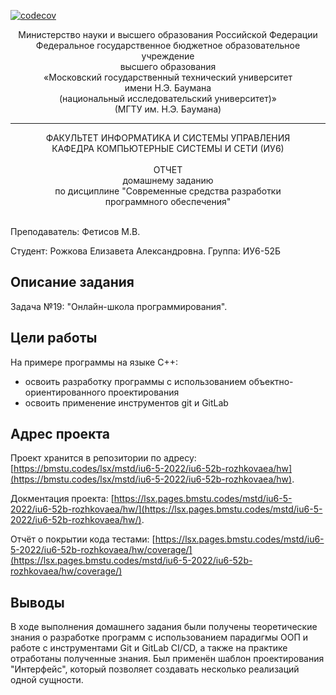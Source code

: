 [![codecov](https://codecov.io/gh/RozeQz/ics6-MToSD/branch/master/graph/badge.svg?token=5LDKTTLI4J&flag=hw)](https://codecov.io/gh/RozeQz/ics6-MToSD)

<div align="center">
Министерство науки и высшего образования Российской Федерации <br />
Федеральное государственное бюджетное образовательное учреждение <br />
высшего образования <br />
«Московский государственный технический университет <br />
имени Н.Э. Баумана <br />
(национальный исследовательский университет)» <br />
(МГТУ им. Н.Э. Баумана)
</div>
<hr />
<div align="center">
ФАКУЛЬТЕТ ИНФОРМАТИКА И СИСТЕМЫ УПРАВЛЕНИЯ <br />
КАФЕДРА КОМПЬЮТЕРНЫЕ СИСТЕМЫ И СЕТИ (ИУ6)
</div>
<br />
<div align="center">
ОТЧЕТ <br />
домашнему заданию <br />
по дисциплине "Современные средства разработки <br />
программного обеспечения"
</div>
<br />

Преподаватель: Фетисов М.В.

Студент: Рожкова Елизавета Александровна.
Группа: ИУ6-52Б

## Описание задания

Задача №19: "Онлайн-школа программирования".

## Цели работы

На примере программы на языке С++:

- освоить разработку программы с использованием объектно-ориентированного проектирования
- освоить применение инструментов git и GitLab

## Адрес проекта

Проект хранится в репозитории по адресу: [https://bmstu.codes/lsx/mstd/iu6-5-2022/iu6-52b-rozhkovaea/hw](https://bmstu.codes/lsx/mstd/iu6-5-2022/iu6-52b-rozhkovaea/hw).

Докментация проекта: [https://lsx.pages.bmstu.codes/mstd/iu6-5-2022/iu6-52b-rozhkovaea/hw/](https://lsx.pages.bmstu.codes/mstd/iu6-5-2022/iu6-52b-rozhkovaea/hw/).

Отчёт о покрытии кода тестами: [https://lsx.pages.bmstu.codes/mstd/iu6-5-2022/iu6-52b-rozhkovaea/hw/coverage/](https://lsx.pages.bmstu.codes/mstd/iu6-5-2022/iu6-52b-rozhkovaea/hw/coverage/)

## Выводы

В ходе выполнения домашнего задания были получены теоретические знания о разработке программ с использованием парадигмы ООП и работе с инструментами Git и GitLab CI/CD, а также на практике отработаны полученные знания. Был применён шаблон проектирования "Интерфейс", который позволяет создавать несколько реализаций одной сущности.
